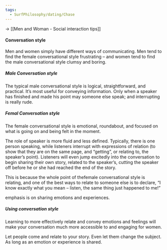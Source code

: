 ```yaml
---
tags:
  - SurfPhilosophy/dating/Chase
---
```


-> [[Men and Woman - Social interaction tips]]
#### Conversation style
Men and women simply have different ways of communicating. Men tend to find the female conversational style frustrating – and women tend to find the male conversational style clumsy and boring.


##### Male Conversation style
The typical male conversational style is logical, straightforward, and practical. It’s most useful for conveying information.
Only when a speaker has finished and made his point may someone else speak; and interrupting is really rude. 

##### Femal Conversation style
The female conversational style is emotional, roundabout, and focused on what is going on and being felt in the moment. 

The role of speaker is more fluid and less defined.
Typically, there is one person speaking, while listeners interrupt with expressions of relation (to show that they are on the same page, and “getting”, or relating to, the speaker’s point). Listeners will even jump excitedly into the conversation to begin sharing their own story, related to the speaker’s, cutting the speaker off before he or she had reached the end of the story.

This is because the whole point of thefemale conversational style is relating, and one of the best ways to relate to someone else is to declare, “I know exactly what you mean – listen, the same thing just happened to me!”

emphasis  is on sharing emotions and experiences.

##### Using conversation style
Learning to more effectively relate and convey emotions and feelings will make your conversation much more accessible to and engaging for women.

Let people come and relate to your story. Even let them change the subject. As long as an emotion or experience is shared.